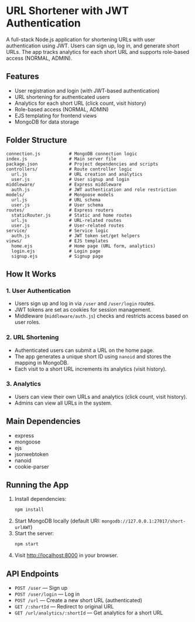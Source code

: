 # URL Shortener with JWT Authentication

A full-stack Node.js application for shortening URLs with user authentication using JWT. Users can sign up, log in, and generate short URLs. The app tracks analytics for each short URL and supports role-based access (NORMAL, ADMIN).

## Features
- User registration and login (with JWT-based authentication)
- URL shortening for authenticated users
- Analytics for each short URL (click count, visit history)
- Role-based access (NORMAL, ADMIN)
- EJS templating for frontend views
- MongoDB for data storage

## Folder Structure
```
connection.js           # MongoDB connection logic
index.js                # Main server file
package.json            # Project dependencies and scripts
controllers/            # Route controller logic
  url.js                # URL creation and analytics
  user.js               # User signup and login
middleware/             # Express middleware
  auth.js               # JWT authentication and role restriction
models/                 # Mongoose models
  url.js                # URL schema
  user.js               # User schema
routes/                 # Express routers
  staticRouter.js       # Static and home routes
  url.js                # URL-related routes
  user.js               # User-related routes
service/                # Service logic
  auth.js               # JWT token set/get helpers
views/                  # EJS templates
  home.ejs              # Home page (URL form, analytics)
  login.ejs             # Login page
  signup.ejs            # Signup page
```

## How It Works

### 1. User Authentication
- Users sign up and log in via `/user` and `/user/login` routes.
- JWT tokens are set as cookies for session management.
- Middleware (`middleware/auth.js`) checks and restricts access based on user roles.

### 2. URL Shortening
- Authenticated users can submit a URL on the home page.
- The app generates a unique short ID using `nanoid` and stores the mapping in MongoDB.
- Each visit to a short URL increments its analytics (visit history).

### 3. Analytics
- Users can view their own URLs and analytics (click count, visit history).
- Admins can view all URLs in the system.

## Main Dependencies
- express
- mongoose
- ejs
- jsonwebtoken
- nanoid
- cookie-parser

## Running the App
1. Install dependencies:
   ```sh
   npm install
   ```
2. Start MongoDB locally (default URI: `mongodb://127.0.0.1:27017/short-urlAWT`)
3. Start the server:
   ```sh
   npm start
   ```
4. Visit [http://localhost:8000](http://localhost:8000) in your browser.

## API Endpoints
- `POST /user` — Sign up
- `POST /user/login` — Log in
- `POST /url` — Create a new short URL (authenticated)
- `GET /:shortId` — Redirect to original URL
- `GET /url/analytics/:shortId` — Get analytics for a short URL


